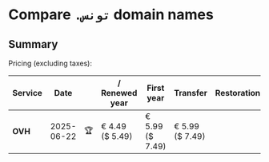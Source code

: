 # Compare `.تونس` domain names

## Summary

Pricing (excluding taxes):

| Service | Date |  | / Renewed year | First year | Transfer | Restoration |
|--|--|--|--|--|--|--|
| **OVH** | 2025-06-22 | 🏆 | € 4.49<br>($ 5.49) | € 5.99<br>($ 7.49) | € 5.99<br>($ 7.49) |  |
